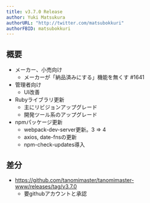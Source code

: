 ```yaml
---
title: v3.7.0 Release
author: Yuki Matsukura
authorURL: "http://twitter.com/matsubokkuri"
authorFBID: matsubokkuri
---
```


## 概要

- メーカー、小売向け
  - メーカーが「納品済みにする」機能を無くす #1641
- 管理者向け
  - UI改善
- Rubyライブラリ更新
  - 主にリビジョンアップグレード
  - 開発ツール系のアップグレード
- npmパッケージ更新
  - webpack-dev-server更新。3 => 4
  - axios, date-fnsの更新
  - npm-check-updates導入

## 差分


- https://github.com/tanomimaster/tanomimaster-www/releases/tag/v3.7.0
  - 要githubアカウントと承認

